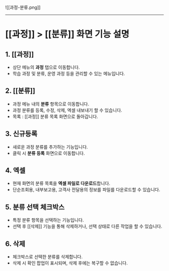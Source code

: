
![[과정-분류.png]]

---
# [[과정]] > [[분류]] 화면 기능 설명

## 1. [[과정]]
- 상단 메뉴의 **과정** 탭으로 이동합니다.  
- 학습 과정 및 분류, 운영 과정 등을 관리할 수 있는 메뉴입니다.  
## 2. [[분류]]
- 과정 메뉴 내의 **분류** 항목으로 이동합니다.  
- 과정 분류를 등록, 수정, 삭제, 엑셀 내보내기 할 수 있습니다.  
- 목록 : [[과정]] 분류 목록 화면으로 돌아갑니다.

## 3. 신규등록
- 새로운 과정 분류를 추가하는 기능입니다.  
- 클릭 시 **분류 등록** 화면으로 이동합니다.

## 4. 엑셀
- 현재 화면의 분류 목록을 **엑셀 파일로 다운로드**합니다.  
- 단순조회용, 내부보고용, 고객사 전달용의 정보를 파일를 다운로드할 수 있습니다.

## 5. 분류 선택 체크박스
- 특정 분류 항목을 선택하는 기능입니다.  
- 선택 후 [[삭제]] 기능을 통해 삭제하거나, 선택 상태로 다른 작업을 할 수 있습니다.

## 6. 삭제
- 체크박스로 선택한 분류를 삭제합니다.  
- 삭제 시 확인 팝업이 표시되며, 삭제 후에는 복구할 수 없습니다.
